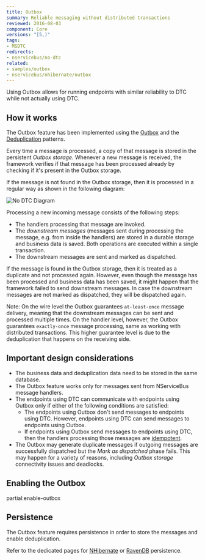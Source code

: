 ```yaml
---
title: Outbox
summary: Reliable messaging without distributed transactions
reviewed: 2016-08-03
component: Core
versions: "[5,)"
tags:
- MSDTC
redirects:
- nservicebus/no-dtc
related:
- samples/outbox
- nservicebus/nhibernate/outbox
---
```


Using Outbox allows for running endpoints with similar reliability to DTC while not actually using DTC.

## How it works

The Outbox feature has been implemented using the [Outbox](http://gistlabs.com/2014/05/the-outbox/) and the [Deduplication](https://en.wikipedia.org/wiki/Data_deduplication#In-line_deduplication) patterns.

Every time a message is processed, a copy of that message is stored in the persistent _Outbox storage_. Whenever a new message is received, the framework verifies if that message has been processed already by checking if it's present in the Outbox storage. 

If the message is not found in the Outbox storage, then it is processed in a regular way 
as shown in the following diagram:

![No DTC Diagram](outbox.png)

Processing a new incoming message consists of the following steps:

 * The handlers processing that message are invoked.
 * The _downstream messages_ (messages sent during processing the message, e.g. from inside the handlers) are stored in a durable storage and business data is saved. Both operations are executed within a single transaction.
 * The downstream messages are sent and marked as dispatched.

If the message is found in the Outbox storage, then it is treated as a duplicate and not processed again. However, even though the message has been processed and business data has been saved, it might happen that the framework failed to send downstream messages. In case the downstream messages are not marked as dispatched, they will be dispatched again. 

Note: On the wire level the Outbox guarantees `at-least-once` message delivery, meaning that the downstream messages can be sent and processed multiple times. On the handler level, however, the Outbox guarantees `exactly-once` message processing, same as working with distributed transactions. This higher guarantee level is due to the deduplication that happens on the receiving side.


## Important design considerations

 * The business data and deduplication data need to be stored in the same database.
 * The Outbox feature works only for messages sent from NServiceBus message handlers.
 * The endpoints using DTC can communicate with endpoints using Outbox only if either of the following conditions are satisfied:
   * The endpoints using Outbox don't send messages to endpoints using DTC. However, endpoints using DTC can send messages to endpoints using Outbox.
   * If endpoints using Outbox send messages to endpoints using DTC, then the handlers processing those messages are [idempotent](https://en.wikipedia.org/wiki/Idempotence).
 * The Outbox may generate duplicate messages if outgoing messages are successfully dispatched but the _Mark as dispatched_ phase fails. This may happen for a variety of reasons, including _Outbox storage_ connectivity issues and deadlocks.

## Enabling the Outbox

partial:enable-outbox


## Persistence

The Outbox feature requires persistence in order to store the messages and enable deduplication.

Refer to the dedicated pages for [NHibernate](/nservicebus/nhibernate/outbox.md) or [RavenDB](/nservicebus/ravendb/outbox.md) persistence.
